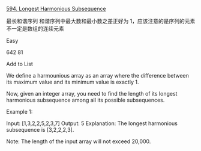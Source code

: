 [594. Longest Harmonious Subsequence](https://leetcode.com/problems/longest-harmonious-subsequence/)

最长和谐序列
和谐序列中最大数和最小数之差正好为 1，应该注意的是序列的元素不一定是数组的连续元素

Easy

642
81

Add to List

We define a harmounious array as an array where the difference between its maximum value and its minimum value is exactly 1.

Now, given an integer array, you need to find the length of its longest harmonious subsequence among all its possible subsequences.

Example 1:

Input: [1,3,2,2,5,2,3,7]
Output: 5
Explanation: The longest harmonious subsequence is [3,2,2,2,3].
 

Note: The length of the input array will not exceed 20,000.
